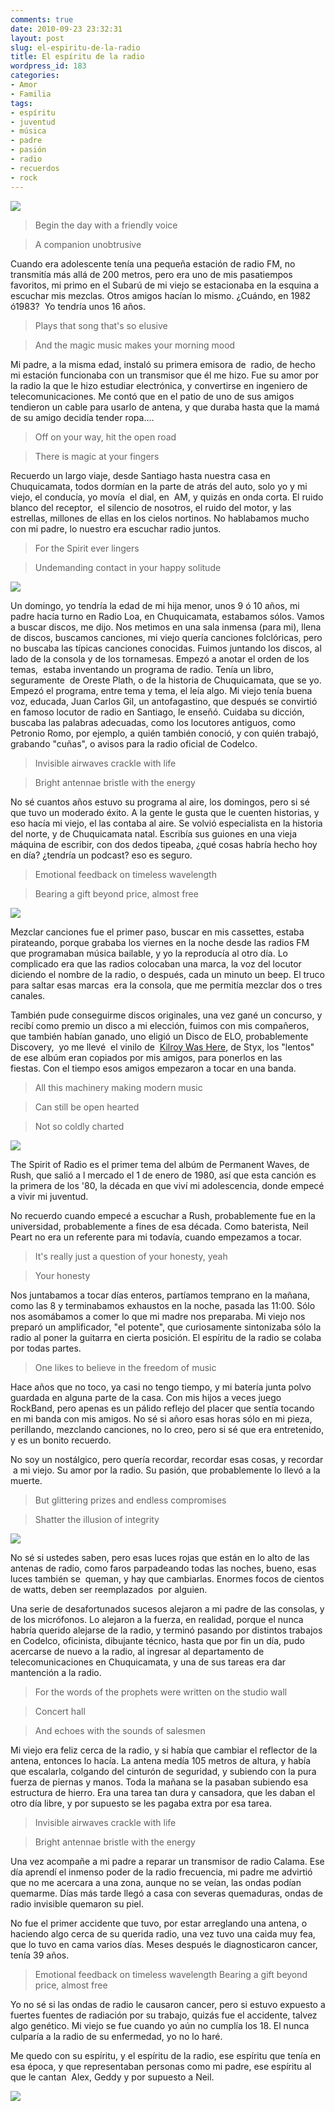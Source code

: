 ```yaml
---
comments: true
date: 2010-09-23 23:32:31
layout: post
slug: el-espiritu-de-la-radio
title: El espíritu de la radio
wordpress_id: 183
categories:
- Amor
- Familia
tags:
- espíritu
- juventud
- música
- padre
- pasión
- radio
- recuerdos
- rock
---
```


![](/images/2010/09/car_radio.jpg)

>Begin the day with a friendly voice

>A companion unobtrusive


Cuando era adolescente tenía una pequeña estación de radio FM, no transmitía más allá de 200 metros, pero era uno de mis pasatiempos favoritos, mi primo en el Subarú de mi viejo se estacionaba en la esquina a escuchar mis mezclas. Otros amigos hacían lo mismo. ¿Cuándo, en 1982 ó1983?  Yo tendría unos 16 años.


> Plays that song that's so elusive

>And the magic music makes your morning mood


Mi padre, a la misma edad, instaló su primera emisora de  radio, de hecho mi estación funcionaba con un transmisor que él me hizo. Fue su amor por la radio la que le hizo estudiar electrónica, y convertirse en ingeniero de telecomunicaciones. Me contó que en el patio de uno de sus amigos tendieron un cable para usarlo de antena, y que duraba hasta que la mamá de su amigo decidía tender ropa....


> Off on your way, hit the open road

>There is magic at your fingers


Recuerdo un largo viaje, desde Santiago hasta nuestra casa en Chuquicamata, todos dormían en la parte de atrás del auto, solo yo y mi viejo, el conducía, yo movía  el dial, en  AM, y quizás en onda corta. El ruido blanco del receptor,  el silencio de nosotros, el ruido del motor, y las estrellas, millones de ellas en los cielos nortinos. No hablabamos mucho con mi padre, lo nuestro era escuchar radio juntos.


> For the Spirit ever lingers

> Undemanding contact in your happy solitude


![](/images/2010/09/radio-dj-300x240.jpg)

Un domingo, yo tendría la edad de mi hija menor, unos 9 ó 10 años, mi padre hacía turno en Radio Loa, en Chuquicamata, estabamos sólos. Vamos a buscar discos, me dijo. Nos metimos en una sala inmensa (para mi), llena de discos, buscamos canciones, mi viejo quería canciones folclóricas, pero no buscaba las típicas canciones conocidas. Fuimos juntando los discos, al lado de la consola y de los tornamesas. Empezó a anotar el orden de los temas,  estaba inventando un programa de radio. Tenía un libro, seguramente  de Oreste Plath, o de la historia de Chuquicamata, que se yo. Empezó el programa, entre tema y tema, el leía algo. Mi viejo tenía buena voz, educada, Juan Carlos Gil, un antofagastino, que después se convirtió en famoso locutor de radio en Santiago, le enseñó. Cuidaba su dicción, buscaba las palabras adecuadas, como los locutores antiguos, como Petronio Romo, por ejemplo, a quién también conoció, y con quién trabajó, grabando "cuñas", o avisos para la radio oficial de Codelco.


> Invisible airwaves crackle with life

>Bright antennae bristle with the energy


No sé cuantos años estuvo su programa al aire, los domingos, pero si sé que tuvo un moderado éxito. A la gente le gusta que le cuenten historias, y eso hacía mi viejo, el las contaba al aire. Se volvió especialista en la historia del norte, y de Chuquicamata natal. Escribía sus guiones en una vieja máquina de escribir, con dos dedos tipeaba, ¿qué cosas habría hecho hoy en día? ¿tendría un podcast? eso es seguro.


> Emotional feedback on timeless wavelength

> Bearing a gift beyond price, almost free


![](/images/2010/09/Styx_-_Kilroy_Was_Here.jpg)

Mezclar canciones fue el primer paso, buscar en mis cassettes, estaba pirateando, porque grababa los viernes en la noche desde las radios FM que programaban música bailable, y yo la reproducía al otro día. Lo complicado era que las radios colocaban una marca, la voz del locutor diciendo el nombre de la radio, o después, cada un minuto un beep. El truco para saltar esas marcas  era la consola, que me permitía mezclar dos o tres canales.

También pude conseguirme discos originales, una vez gané un concurso, y recibí como premio un disco a mi elección, fuimos con mis compañeros, que también habían ganado, uno eligió un Disco de ELO, probablemente Discovery,  yo me llevé  el vinilo de  [Kilroy Was Here](http://www.akarru.com/blog/2010/05/kilroy-estuvo-aqui/), de Styx, los "lentos" de ese albúm eran copiados por mis amigos, para ponerlos en las fiestas. Con el tiempo esos amigos empezaron a tocar en una banda.


> All this machinery making modern music

> Can still be open hearted

> Not so coldly charted


![](/images/2010/09/Rush_Permanent_Waves.jpg)

The Spirit of Radio es el primer tema del albúm de Permanent Waves, de Rush, que salió a l mercado el 1 de enero de 1980, así que esta canción es la primera de los '80, la década en que viví mi adolescencia, donde empecé a vivir mi juventud.

No recuerdo cuando empecé a escuchar a Rush, probablemente fue en la universidad, probablemente a fines de esa década. Como baterista, Neil Peart no era un referente para mi todavía, cuando empezamos a tocar.


> It's really just a question of your honesty, yeah

> Your honesty


Nos juntabamos a tocar días enteros, partíamos temprano en la mañana, como las 8 y terminabamos exhaustos en la noche, pasada las 11:00. Sólo nos asomábamos a comer lo que mi madre nos preparaba. Mi viejo nos preparó un amplificador, "el potente", que curiosamente sintonizaba sólo la radio al poner la guitarra en cierta posición. El espíritu de la radio se colaba por todas partes.


> One likes to believe in the freedom of music


Hace años que no toco, ya casi no tengo tiempo, y mi batería junta polvo guardada en alguna parte de la casa. Con mis hijos a veces juego RockBand, pero apenas es un pálido reflejo del placer que sentía tocando en mi banda con mis amigos. No sé si añoro esas horas sólo en mi pieza, perillando, mezclando canciones, no lo creo, pero si sé que era entretenido, y es un bonito recuerdo.

No soy un nostálgico, pero quería recordar, recordar esas cosas, y recordar  a mi viejo. Su amor por la radio. Su pasión, que probablemente lo llevó a la muerte.


> But glittering prizes and endless compromises

> Shatter the illusion of integrity


![](/images/2010/09/TV-Radio-tower.jpg)

No sé si ustedes saben, pero esas luces rojas que están en lo alto de las antenas de radio, como faros parpadeando todas las noches, bueno, esas luces también se  queman, y hay que cambiarlas. Enormes focos de cientos de watts, deben ser reemplazados  por alguien.

Una serie de desafortunados sucesos alejaron a mi padre de las consolas, y de los micrófonos. Lo alejaron a la fuerza, en realidad, porque el nunca habría querido alejarse de la radio, y terminó pasando por distintos trabajos en Codelco, oficinista, dibujante técnico, hasta que por fin un día, pudo acercarse de nuevo a la radio, al ingresar al departamento de telecomunicaciones en Chuquicamata, y una de sus tareas era dar mantención a la radio.


> For the words of the prophets were written on the studio wall

> Concert hall

> And echoes with the sounds of salesmen


Mi viejo era feliz cerca de la radio, y si había que cambiar el reflector de la antena, entonces lo hacía. La antena medía 105 metros de altura, y había que escalarla, colgando del cinturón de seguridad, y subiendo con la pura fuerza de piernas y manos. Toda la mañana se la pasaban subiendo esa estructura de hierro. Era una tarea tan dura y cansadora, que les daban el otro día libre, y por supuesto se les pagaba extra por esa tarea.


> Invisible airwaves crackle with life

> Bright antennae bristle with the energy


Una vez acompañe a mi padre a reparar un transmisor de radio Calama. Ese día aprendí el inmenso poder de la radio frecuencia, mi padre me advirtió que no me acercara a una zona, aunque no se veían, las ondas podían quemarme. Días más tarde llegó a casa con severas quemaduras, ondas de radio invisible quemaron su piel.

No fue el primer accidente que tuvo, por estar arreglando una antena, o haciendo algo cerca de su querida radio, una vez tuvo una caida muy fea, que lo tuvo en cama varios días. Meses después le diagnosticaron cancer, tenía 39 años.


> Emotional feedback on timeless wavelength
Bearing a gift beyond price, almost free


Yo no sé si las ondas de radio le causaron cancer, pero si estuvo expuesto a fuertes fuentes de radiación por su trabajo, quizás fue el accidente, talvez algo genético. Mi viejo se fue cuando yo aún no cumplía los 18. El nunca culparía a la radio de su enfermedad, yo no lo haré.

Me quedo con su espíritu, y el espíritu de la radio, ese espíritu que tenía en esa época, y que representaban personas como mi padre, ese espíritu al que le cantan  Alex, Geddy y por supuesto a Neil.


![](/images/2010/09/Rush-in-concert.jpg)

